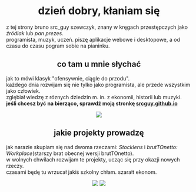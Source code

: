 <h1 align="center">dzień dobry, kłaniam się</h1>

<p>
  z tej strony bruno src_guy szewczyk, znany w kręgach przestępczych jako <i>źródlak</i> lub <i>pan prezes</i>.<br>
  programista, muzyk, uczeń. piszę aplikacje webowe i desktopowe, a od czasu do czasu pogram sobie na pianinku.
</p>

<div align="center">  </div>

<h2 align="center">co tam u mnie słychać</h2>
<p>
  jak to mówi klasyk "ofensywnie, ciągle do przodu". <br>
  każdego dnia rozwijam się nie tylko jako programista, ale przede wszystkim jako człowiek.<br>
  zglębiał wiedzę z róznych dziedzin m. in. z ekonomii, historii lub muzyki.<br>
  <b>jeśli chcesz być na bierząco, sprawdź moją stronkę <a href="https://srcguy.github.io">srcguy.github.io</a></b><br>
  <div align="center"> <img src="https://github-readme-stats.vercel.app/api/pin/?username=srcguy&repo=srcguy.github.io&theme=midnight-purple"/> </div>
</p>

<h2 align="center">jakie projekty prowadzę</h2>
<p>
  jak narazie skupiam się nad dwoma rzeczami: <i>Stocklens</i> i <i>brutTOnetto: Workplace</i>(starszy brat obecnej wersji brutTOnetto).<br>
  w wolnych chwilach rozwijam te projekty, ucząc się przy okazji nowych rzeczy.<br>
  czasami będę tu wrzucał jakiś szkolny chłam. szarałt ekonom.<br>
   <div align="center">
     <img src="https://github-readme-stats.vercel.app/api/pin/?username=srcguy&repo=stocklens&theme=midnight-purple"/> 
     <img src="https://github-readme-stats.vercel.app/api/pin/?username=srcguy&repo=brutTOnetto&theme=midnight-purple"/> 
   </div>
</p>
